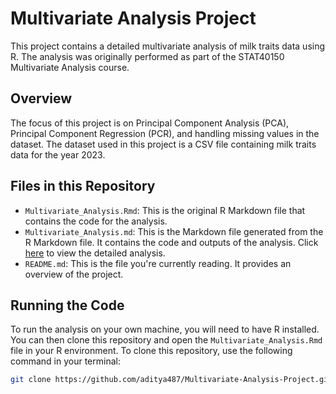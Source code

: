 # Multivariate Analysis Project

This project contains a detailed multivariate analysis of milk traits data using R. The analysis was originally performed as part of the STAT40150 Multivariate Analysis course. 

## Overview

The focus of this project is on Principal Component Analysis (PCA), Principal Component Regression (PCR), and handling missing values in the dataset. The dataset used in this project is a CSV file containing milk traits data for the year 2023.

## Files in this Repository

- `Multivariate_Analysis.Rmd`: This is the original R Markdown file that contains the code for the analysis.
- `Multivariate_Analysis.md`: This is the Markdown file generated from the R Markdown file. It contains the code and outputs of the analysis. Click [here](./Multivariate_Analysis.md) to view the detailed analysis.
- `README.md`: This is the file you're currently reading. It provides an overview of the project.

## Running the Code

To run the analysis on your own machine, you will need to have R installed. You can then clone this repository and open the `Multivariate_Analysis.Rmd` file in your R environment. To clone this repository, use the following command in your terminal:

```bash
git clone https://github.com/aditya487/Multivariate-Analysis-Project.git

